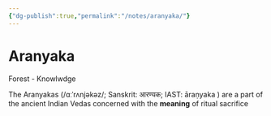 ```yaml
---
{"dg-publish":true,"permalink":"/notes/aranyaka/"}
---
```



# Aranyaka

Forest - Knowlwdge 

The Aranyakas (/ɑːˈrʌnjəkəz/; Sanskrit: आरण्यक; IAST: āraṇyaka ) are a part of the ancient Indian Vedas concerned with the **meaning** of ritual sacrifice

